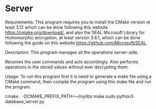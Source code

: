 # Server
Requirements: This program requires you to install the CMake version at least 3.12 which can be done following this website https://cmake.org/download/, and also the SEAL Microsoft Library for Homomorphic encryption, at least version 3.6.1, which can be done following the guide on this website https://github.com/Microsoft/SEAL.

Description: This program manages all the operations server-side.

Receives the user commands and acts accordingly.
Also performs operations in the stored values without ever decrypting them.


Usage: To run this program first it is need to generate a make file using a CMake command, then compile the program using this make file and run the program.

cmake . -DCMAKE_PREFIX_PATH=~/mylibs
make
sudo python3 database_server.py
